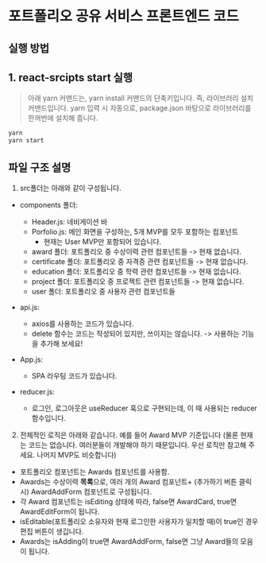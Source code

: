 # 포트폴리오 공유 서비스 프론트엔드 코드

## 실행 방법

## 1. react-srcipts start 실행

> 아래 yarn 커맨드는, yarn install 커맨드의 단축키입니다. 즉, 라이브러리 설치 커맨드입니다.
> yarn 입력 시 자동으로, package.json 바탕으로 라이브러리를 한꺼번에 설치해 줍니다.

```bash
yarn
yarn start
```

## 파일 구조 설명

1. src폴더는 아래와 같이 구성됩니다.

- components 폴더:

  - Header.js: 네비게이션 바
  - Porfolio.js: 메인 화면을 구성하는, 5개 MVP를 모두 포함하는 컴포넌트
    - 현재는 User MVP만 포함되어 있습니다.
  - award 폴더: 포트폴리오 중 수상이력 관련 컴포넌트들 -> 현재 없습니다.
  - certificate 폴더: 포트폴리오 중 자격증 관련 컴포넌트들 -> 현재 없습니다.
  - education 폴더: 포트폴리오 중 학력 관련 컴포넌트들 -> 현재 없습니다.
  - project 폴더: 포트폴리오 중 프로젝트 관련 컴포넌트들 -> 현재 없습니다.
  - user 폴더: 포트폴리오 중 사용자 관련 컴포넌트들

- api.js:
  - axios를 사용하는 코드가 있습니다.
  - delete 함수는 코드는 작성되어 있지만, 쓰이지는 않습니다. -> 사용하는 기능을 추가해 보세요!
- App.js:
  - SPA 라우팅 코드가 있습니다.
- reducer.js:
  - 로그인, 로그아웃은 useReducer 훅으로 구현되는데, 이 때 사용되는 reducer 함수입니다.

2. 전체적인 로직은 아래와 같습니다. 예를 들어 Award MVP 기준입니다 (물론 현재는 코드는 없습니다. 여러분들이 개발해야 하기 때문입니다. 우선 로직만 참고해 주세요. 나머지 MVP도 비슷합니다)

- 포트폴리오 컴포넌트는 Awards 컴포넌트를 사용함.
- Awards는 수상이력 **목록**으로, 여러 개의 Award 컴포넌트+ (추가하기 버튼 클릭 시) AwardAddForm 컴포넌트로 구성됩니다.
- 각 Award 컴포넌트는 isEditing 상태에 따라, false면 AwardCard, true면 AwardEditForm이 됩니다.
- isEditable(포트폴리오 소유자와 현재 로그인한 사용자가 일치할 때)이 true인 경우 편집 버튼이 생깁니다.
- Awards는 isAdding이 true면 AwardAddForm, false면 그냥 Award들의 모음이 됩니다.
